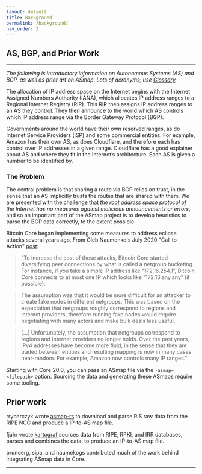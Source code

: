 ```yaml
---
layout: default
title: Background
permalink: /background/
nav_order: 2
---
```


## AS, BGP, and Prior Work
---------

_The following is introductory information on Autonomous Systems (AS) and BGP, as well as prior art on ASmap. Lots of acronyms; use [Glossary](/glossary)._

The allocation of IP address space on the Internet begins with the Internet Assigned Numbers Authority (IANA), which allocates IP address ranges to a Regional Internet Registry (RIR). This RIR then assigns IP address ranges to an AS they control. They then announce to the world which AS controls which IP address range via the Border Gateway Protocol (BGP).

Governments around the world have their own reserved ranges, as do Internet Service Providers (ISP) and some commercial entities. For example, Amazon has their own AS, as does Cloudflare, and therefore each has control over IP addresses in a given range. Cloudflare has a good explainer about AS and where they fit in the Internet’s architecture. Each AS is given a number to be identified by.

### The Problem

The central problem is that sharing a route via BGP relies on trust, in the sense that an AS implicitly trusts the routes that are shared with them. We are presented with the challenge that _the root address space protocol of the Internet has no measures against malicious announcements or errors_, and so an important part of the ASmap project is to develop heuristics to parse the BGP data correctly, to the extent possible.

 Bitcoin Core began implementing some measures to address eclipse attacks several years ago. From Gleb Naumenko's July 2020 "Call to Action" [post](https://blog.bitmex.com/call-to-action-testing-and-improving-asmap/):

> "To increase the cost of these attacks, Bitcoin Core started diversifying peer connections by what is called a netgroup bucketing. For instance, if you take a simple IP address like “172.16.254.1”, Bitcoin Core connects to at most one IP which looks like “172.16.any.any” (if possible).

> The assumption was that it would be more difficult for an attacker to create fake nodes in different netgroups. This was based on the expectation that netgroups roughly correspond to regions and internet providers, therefore running fake nodes would require negotiating with many actors and make bulk deals less useful.

> [...] Unfortunately, the assumption that netgroups correspond to regions and internet providers no longer holds. Over the past years, IPv4 addresses have become more fluid, in the sense that they are traded between entities and resulting mapping is now in many cases near-random. For example, Amazon now controls many IP ranges."

Starting with Core 20.0, you can pass an ASmap file via the `-asmap=<filepath>` option. Sourcing the data and generating these ASmaps require some tooling.

## Prior work

rrybarczyk wrote [asmap-rs](https://github.com/rrybarczyk/asmap-rs/) to download and parse RIS raw data from the RIPE NCC and produce a IP-to-AS map file.

fjahr wrote [kartograf](https://github.com/fjahr/kartograf) sources data from RIPE, RPKI, and IRR databases, parses and combines the data, to produce an IP-to-AS map file.

brunoerg, sipa, and naumekogs contributed much of the work behind integrating ASmap data in Core.


------------------
